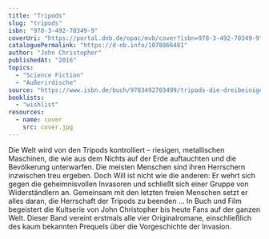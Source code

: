 ```yaml
---
title: "Tripods"
slug: "tripods"
isbn: "978-3-492-70349-9"
coverUri: "https://portal.dnb.de/opac/mvb/cover?isbn=978-3-492-70349-9"
cataloguePermalink: "https://d-nb.info/1078866481"
author: "John Christopher"
publishedAt: "2016"
topics:
  - "Science Fiction"
  - "Außerirdische"
source: "https://www.isbn.de/buch/9783492703499/tripods-die-dreibeinigen-herrscher"
booklists:
  - "wishlist"
resources:
  - name: cover
    src: cover.jpg
---
```

Die Welt wird von den Tripods kontrolliert – riesigen, metallischen Maschinen, 
die wie aus dem Nichts auf der Erde auftauchten und die Bevölkerung 
unterwarfen. Die meisten Menschen sind ihren Herrschern inzwischen treu 
ergeben. Doch Will ist nicht wie die anderen: Er wehrt sich gegen die 
geheimnisvollen Invasoren und schließt sich einer Gruppe von Widerständlern 
an. Gemeinsam mit den letzten freien Menschen setzt er alles daran, die 
Herrschaft der Tripods zu beenden ... In Buch und Film begeistert die 
Kultserie von John Christopher bis heute Fans auf der ganzen Welt. Dieser Band 
vereint erstmals alle vier Originalromane, einschließlich des kaum bekannten 
Prequels über die Vorgeschichte der Invasion.